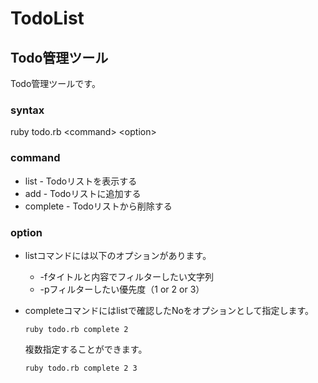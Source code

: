 # TodoList

## Todo管理ツール

Todo管理ツールです。

### syntax

ruby todo.rb &lt;command&gt; &lt;option&gt;

### command

- list     - Todoリストを表示する
- add      - Todoリストに追加する
- complete - Todoリストから削除する

### option

- listコマンドには以下のオプションがあります。

  - -fタイトルと内容でフィルターしたい文字列
  - -pフィルターしたい優先度（1 or 2 or 3）

- completeコマンドにはlistで確認したNoをオプションとして指定します。
  
  `ruby todo.rb complete 2`
  
  複数指定することができます。
  
  `ruby todo.rb complete 2 3`
